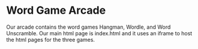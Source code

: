 # Word Game Arcade

Our arcade contains the word games Hangman, Wordle, and Word Unscramble. 
Our main html page is index.html and it uses an iframe to host the html pages for the three games. 

